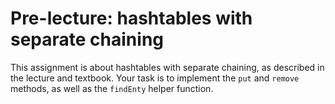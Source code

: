 # Pre-lecture: hashtables with separate chaining

This assignment is about hashtables with separate chaining, as described
in the lecture and textbook. Your task is to implement the `put` and 
`remove` methods, as well as the `findEnty` helper function.